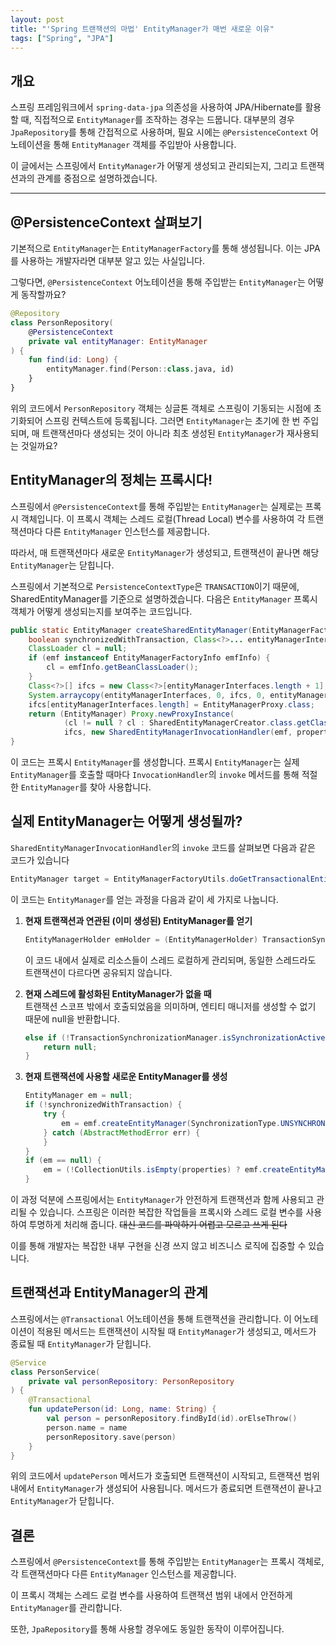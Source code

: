 ```yaml
---
layout: post
title: "'Spring 트랜잭션의 마법' EntityManager가 매번 새로운 이유"
tags: ["Spring", "JPA"]
---
```


## 개요

스프링 프레임워크에서 `spring-data-jpa` 의존성을 사용하여 JPA/Hibernate를 활용할 때, 직접적으로 `EntityManager`를 조작하는 경우는 드뭅니다. 대부분의 경우 `JpaRepository`를 통해 간접적으로 사용하며, 필요 시에는 `@PersistenceContext` 어노테이션을 통해 `EntityManager` 객체를 주입받아 사용합니다.

이 글에서는 스프링에서 `EntityManager`가 어떻게 생성되고 관리되는지, 그리고 트랜잭션과의 관계를 중점으로 설명하겠습니다.

---

## @PersistenceContext 살펴보기

기본적으로 `EntityManager`는 `EntityManagerFactory`를 통해 생성됩니다. 이는 JPA를 사용하는 개발자라면 대부분 알고 있는 사실입니다.

그렇다면, `@PersistenceContext` 어노테이션을 통해 주입받는 `EntityManager`는 어떻게 동작할까요?

```kotlin
@Repository
class PersonRepository(
    @PersistenceContext    
    private val entityManager: EntityManager
) {    
    fun find(id: Long) {        
        entityManager.find(Person::class.java, id)
    }
}
```

위의 코드에서 `PersonRepository` 객체는 싱글톤 객체로 스프링이 기동되는 시점에 초기화되어 스프링 컨텍스트에 등록됩니다. 그러면 `EntityManager`는 초기에 한 번 주입되며, 매 트랜잭션마다 생성되는 것이 아니라 최초 생성된 `EntityManager`가 재사용되는 것일까요?

## EntityManager의 정체는 프록시다!

스프링에서 `@PersistenceContext`를 통해 주입받는 `EntityManager`는 실제로는 프록시 객체입니다. 이 프록시 객체는 스레드 로컬(Thread Local) 변수를 사용하여 각 트랜잭션마다 다른 `EntityManager` 인스턴스를 제공합니다. 

따라서, 매 트랜잭션마다 새로운 `EntityManager`가 생성되고, 트랜잭션이 끝나면 해당 `EntityManager`는 닫힙니다.

스프링에서 기본적으로 `PersistenceContextType`은 `TRANSACTION`이기 때문에, SharedEntityManager를 기준으로 설명하겠습니다. 다음은 `EntityManager` 프록시 객체가 어떻게 생성되는지를 보여주는 코드입니다.

```java
public static EntityManager createSharedEntityManager(EntityManagerFactory emf, @Nullable Map<?, ?> properties,
    boolean synchronizedWithTransaction, Class<?>... entityManagerInterfaces) {
    ClassLoader cl = null;
    if (emf instanceof EntityManagerFactoryInfo emfInfo) {
        cl = emfInfo.getBeanClassLoader();
    }
    Class<?>[] ifcs = new Class<?>[entityManagerInterfaces.length + 1];
    System.arraycopy(entityManagerInterfaces, 0, ifcs, 0, entityManagerInterfaces.length);
    ifcs[entityManagerInterfaces.length] = EntityManagerProxy.class;
    return (EntityManager) Proxy.newProxyInstance(
            (cl != null ? cl : SharedEntityManagerCreator.class.getClassLoader()),
            ifcs, new SharedEntityManagerInvocationHandler(emf, properties, synchronizedWithTransaction));
}
```

이 코드는 프록시 `EntityManager`를 생성합니다. 프록시 `EntityManager`는 실제 `EntityManager`를 호출할 때마다 `InvocationHandler`의 `invoke` 메서드를 통해 적절한 `EntityManager`를 찾아 사용합니다.

## 실제 EntityManager는 어떻게 생성될까?

`SharedEntityManagerInvocationHandler`의 `invoke` 코드를 살펴보면 다음과 같은 코드가 있습니다

```java
EntityManager target = EntityManagerFactoryUtils.doGetTransactionalEntityManager(this.targetFactory, this.properties, this.synchronizedWithTransaction);
```

이 코드는 `EntityManager`를 얻는 과정을 다음과 같이 세 가지로 나눕니다.

1. **현재 트랜잭션과 연관된 (이미 생성된) EntityManager를 얻기**  
    ```java
    EntityManagerHolder emHolder = (EntityManagerHolder) TransactionSynchronizationManager.getResource(emf);
    ```
    이 코드 내에서 실제로 리소스들이 스레드 로컬하게 관리되며, 동일한 스레드라도 트랜잭션이 다르다면 공유되지 않습니다.
    
2. **현재 스레드에 활성화된 EntityManager가 없을 때**  
    트랜잭션 스코프 밖에서 호출되었음을 의미하며, 엔티티 매니저를 생성할 수 없기 때문에 null을 반환합니다.
    ```java
    else if (!TransactionSynchronizationManager.isSynchronizationActive()) {
        return null;
    }
    ```
    
3. **현재 트랜잭션에 사용할 새로운 EntityManager를 생성**  
    ```java
    EntityManager em = null;
    if (!synchronizedWithTransaction) {
        try {
            em = emf.createEntityManager(SynchronizationType.UNSYNCHRONIZED, properties);
        } catch (AbstractMethodError err) {
        }
    }
    if (em == null) {
        em = (!CollectionUtils.isEmpty(properties) ? emf.createEntityManager(properties) : emf.createEntityManager());
    }
    ```

이 과정 덕분에 스프링에서는 `EntityManager`가 안전하게 트랜잭션과 함께 사용되고 관리될 수 있습니다. 스프링은 이러한 복잡한 작업들을 프록시와 스레드 로컬 변수를 사용하여 투명하게 처리해 줍니다. ~~대신 코드를 파악하기 어렵고 모르고 쓰게 된다~~

이를 통해 개발자는 복잡한 내부 구현을 신경 쓰지 않고 비즈니스 로직에 집중할 수 있습니다.

## 트랜잭션과 EntityManager의 관계

스프링에서는 `@Transactional` 어노테이션을 통해 트랜잭션을 관리합니다. 이 어노테이션이 적용된 메서드는 트랜잭션이 시작될 때 `EntityManager`가 생성되고, 메서드가 종료될 때 `EntityManager`가 닫힙니다.

```kotlin
@Service
class PersonService(
    private val personRepository: PersonRepository
) {
    @Transactional
    fun updatePerson(id: Long, name: String) {
        val person = personRepository.findById(id).orElseThrow()
        person.name = name
        personRepository.save(person)
    }
}
```

위의 코드에서 `updatePerson` 메서드가 호출되면 트랜잭션이 시작되고, 트랜잭션 범위 내에서 `EntityManager`가 생성되어 사용됩니다. 메서드가 종료되면 트랜잭션이 끝나고 `EntityManager`가 닫힙니다.

## 결론

스프링에서 `@PersistenceContext`를 통해 주입받는 `EntityManager`는 프록시 객체로, 각 트랜잭션마다 다른 `EntityManager` 인스턴스를 제공합니다.

이 프록시 객체는 스레드 로컬 변수를 사용하여 트랜잭션 범위 내에서 안전하게 `EntityManager`를 관리합니다.

또한, `JpaRepository`를 통해 사용할 경우에도 동일한 동작이 이루어집니다.